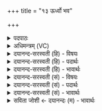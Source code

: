 +++
title = "१३ ऊर्ध्वो भव"

+++
<details><summary>पदपाठः</summary>

ऊ॒र्ध्वः। भ॒व॒। प्रति॑। वि॒ध्य॒। अधि॑। अ॒स्मत्। आ॒विः। कृ॒णु॒ष्व॒। दैव्या॑नि। अ॒ग्ने॒। अव॑। स्थि॒रा। त॒नु॒हि॒। या॒तु॒जूना॒मिति॑ यातु॒ऽजूना॑म्। जा॒मिम्। अजा॑मिम्। प्र। मृ॒णी॒हि॒। शत्रू॑न्। अ॒ग्नेः। त्वा॒। तेज॑सा। सा॒द॒या॒मि॒। १३।
</details>

<details><summary>अधिमन्त्रम् (VC)</summary>

- अग्निर्देवता
- वामदेव ऋषिः
- निचृदार्ष्यनुष्टुप्
- निषादः
</details>

<details><summary>दयानन्द-सरस्वती (हि) - विषयः</summary>

फिर वह राजा किस प्रकार का हो, इस का विषय अगले मन्त्र में कहा है ॥
</details>

<details><summary>दयानन्द-सरस्वती (हि) - पदार्थः</summary>

पदार्थान्वयभाषाः -  हे (अग्ने) तेजस्विन् विद्वान् पुरुष ! जिसलिये आप (ऊर्ध्वः) उत्तम (भव) हूजिये, धर्म के (प्रति) अनुकूल होके (विध्य) दुष्ट शत्रुओं को ताड़ना दीजिये, (अस्मत्) हमारे (स्थिरा) निश्चल (दैव्यानि) विद्वानों के रचे पदार्थों को (आविः) प्रकट (कृणुष्व) कीजिये, सुखों को (तनुहि) विस्तारिये, (यातुजूनाम्) परपदार्थों को प्राप्त होने और वेगवाले शत्रुजनों के (जामिम्) भोजन के और (अजामिम्) अन्य व्यवहार के स्थान को (अव) अच्छे प्रकार विस्तारपूर्वक नष्ट कीजिये और (शत्रून्) शत्रुओं को (प्रमृणीहि) बल के साथ मारिये, इसलिये मैं (त्वा) आपको (अग्नेः) अग्नि के (तेजसा) प्रकाश के (अधि) सम्मुख (सादयामि) स्थापन करता हूँ ॥१३ ॥
</details>

<details><summary>दयानन्द-सरस्वती (हि) - भावार्थः</summary>

भावार्थभाषाः -  मनुष्यों को चाहिये कि राज्य के ऐश्वर्य्य को पाके उत्तम गुण, कर्म और स्वभावों से युक्त होवें, प्रजाओं और और दरिद्रों को निरन्तर सुख देवें। दुष्ट अधर्माचारी मनुष्यों को निरन्तर शिक्षा करें और सबसे उत्तम पुरुष को सभापति मानें ॥१३ ॥
</details>

<details><summary>दयानन्द-सरस्वती (सं) - विषयः</summary>

पुनः स कीदृशो भवेदित्याह ॥
</details>

<details><summary>दयानन्द-सरस्वती (सं) - पदार्थः</summary>

पदार्थान्वयभाषाः -  हे अग्ने विद्वन् राजन् ! यतस्त्वमूर्ध्वो भव, शत्रून् प्रति विध्यास्मत् स्थिरा दैव्यान्याविष्कृणुष्व, सुखानि तनुहि, यातुजूनां जामिमजामिमवतनुहि विनाशय, शत्रून् प्रमृणीहि। तस्मादहं त्वाग्नेस्तेजसाधिसादयामि ॥१३ ॥
</details>

<details><summary>दयानन्द-सरस्वती (सं) - भावार्थः</summary>

भावार्थभाषाः -  मनुष्या राज्यैश्वर्य्यं प्राप्योत्तमगुणकर्मस्वभावा भवेयुः, प्रजाभ्यो दरिद्रेभ्यश्च सततं सुखं दद्युः। धर्मे स्थिराः सन्तो दुष्टाधर्माचारिणो मनुष्यान् सततं शिक्षयेयुः, सर्वोत्कृष्टं सभापतिं च मन्येरन् ॥१३ ॥
</details>

<details><summary>सविता जोशी ← दयानन्दः (म) - भावार्थः</summary>

भावार्थभाषाः -  माणसांनी राज्याचे ऐश्वर्य प्राप्त करून उत्तम गुण, कर्म स्वभावयुक्त बनावे. प्रजा व दरिद्री लोकांना सतत सुख द्यावे. दुष्ट व अधर्माचे आचरण करणाऱ्या माणसांना नेहमी शिक्षा करावी व उत्तम पुरुषाला राजा करावे.
</details>